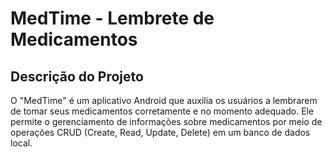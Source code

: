 # MedTime - Lembrete de Medicamentos

## Descrição do Projeto

O "MedTime" é um aplicativo Android que auxilia os usuários a lembrarem de tomar seus medicamentos corretamente e no momento adequado. Ele permite o gerenciamento de informações sobre medicamentos por meio de operações CRUD (Create, Read, Update, Delete) em um banco de dados local.
